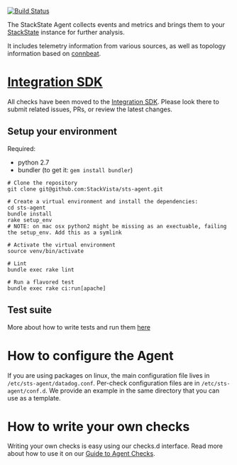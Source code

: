 [![Build Status](https://travis-ci.org/StackVista/sts-agent.svg?branch=master)](https://travis-ci.org/StackVista/sts-agent)

The StackState Agent collects events and metrics and brings them to your
[StackState](http://stackstate.com) instance for further analysis.

It includes telemetry information from various sources, as well as topology
information based on [connbeat](https://github.com/raboof/connbeat).

# [Integration SDK](https://github.com/DataDog/integrations-core)

All checks have been moved to the [Integration SDK](https://github.com/DataDog/integrations-core). Please look there to submit related issues, PRs, or review the latest changes.

## Setup your environment

Required:
- python 2.7
- bundler (to get it: `gem install bundler`)

```
# Clone the repository
git clone git@github.com:StackVista/sts-agent.git

# Create a virtual environment and install the dependencies:
cd sts-agent
bundle install
rake setup_env
# NOTE: on mac osx python2 might be missing as an exectuable, failing the setup_env. Add this as a symlink

# Activate the virtual environment
source venv/bin/activate

# Lint
bundle exec rake lint

# Run a flavored test
bundle exec rake ci:run[apache]
```

## Test suite

More about how to write tests and run them [here](tests/README.md)

# How to configure the Agent

If you are using packages on linux, the main configuration file lives
in `/etc/sts-agent/datadog.conf`. Per-check configuration files are in
`/etc/sts-agent/conf.d`. We provide an example in the same directory
that you can use as a template.

# How to write your own checks

Writing your own checks is easy using our checks.d interface. Read more about
how to use it on our [Guide to Agent Checks](http://docs.stackstate.com/guides/agent_checks/).
